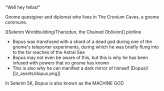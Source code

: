 

"Well hey fellas!"

Gnome questgiver and diplomat who lives in The Cronium Caves, a gnome commune.

[[Selerim Worldbuilding/Tharizdun, the Chained Oblivion]] plotline
- Bopus was transfused with a shard of a dead god during one of the gnome's teleporter experiments, during which he was briefly flung into to the far reaches of the Astral Sea 
- Bopus may not even be aware of this, but this is why he has been infused with powers that no gnome has known 
- This is also why he can manifest a dark mirror of himself (Dopus)![[z_assets/dopus.png]]


In Selerim 5K, Bopus is also known as the MACHINE GOD